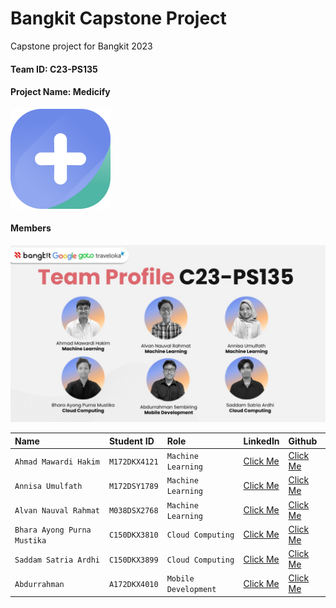 
# Bangkit Capstone Project

Capstone project for Bangkit 2023

#### Team ID: C23-PS135
#### Project Name: Medicify

![Logo](https://raw.githubusercontent.com/Medicify/.github/main/logo_160px.png)


#### Members

![team members](https://raw.githubusercontent.com/Medicify/.github/main/Go%20to%20market.jpg)


| Name | Student ID     | Role   |LinkedIn   |Github   |
| :-------- | :------- | :------------ |:------------ |:------------ |
| `Ahmad Mawardi Hakim`   | `M172DKX4121` | `Machine Learning` | [Click Me]( https://www.linkedin.com/in/ahmad-mawardi-hakim-55869b201)| [Click Me](https://github.com/ahmadmawardihakim) |
| `Annisa Umulfath`   | `M172DSY1789` | `Machine Learning` |[Click Me](https://www.linkedin.com/in/annisa-umulfath-31840b224)| [Click Me](https://github.com/annisaumulfath ) |
| `Alvan Nauval Rahmat`   | `M038DSX2768` | `Machine Learning` |[Click Me](https://www.linkedin.com/in/alvannauval)| [Click Me](https://github.com/alvannauval) |
| `Bhara Ayong Purna Mustika`   | `C150DKX3810` | `Cloud Computing` |[Click Me](https://www.linkedin.com/in/bharaayongpm)| [Click Me](https://github.com/BharaAyongPM) |
| `Saddam Satria Ardhi`   | `C150DKX3899` | `Cloud Computing` |[Click Me](https://www.linkedin.com/in/saddam-satria-ardhi-837570170)| [Click Me](https://github.com/saddam-satria) |
| `Abdurrahman`   | `A172DKX4010` | `Mobile Development` |[Click Me](https://www.linkedin.com/in/abdurrahman-sembiring-062617250 )| [Click Me]( https://github.com/Lastdough ) |


<!-- ### Repositories

#### Cloud Computing
##### [Drug Service API](https://github.com/Medicify/drug-service)
##### [Recommendation Service API]( https://github.com/Medicify/recommendation-service)
##### [OCR Service API](https://github.com/Medicify/ocr-service)
##### [Scraping Service](https://github.com/Medicify/scraping-service)
#### Machine Learning
##### [Dataset Cleaning](https://github.com/Medicify/dataset-cleaning)
#### Mobile Developer
##### [Android Development](https://github.com/Medicify/md-medicify) -->


